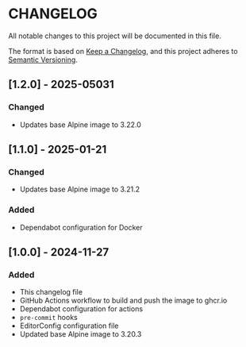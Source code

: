 # CHANGELOG

All notable changes to this project will be documented in this file.

The format is based on [Keep a Changelog](https://keepachangelog.com/en/1.1.0/),
and this project adheres to [Semantic Versioning](https://semver.org/spec/v2.0.0.html).

## [1.2.0] - 2025-05031

### Changed

- Updates base Alpine image to 3.22.0

## [1.1.0] - 2025-01-21

### Changed

- Updates base Alpine image to 3.21.2

### Added

- Dependabot configuration for Docker

## [1.0.0] - 2024-11-27

### Added

- This changelog file
- GitHub Actions workflow to build and push the image to ghcr.io
- Dependabot configuration for actions
- `pre-commit` hooks
- EditorConfig configuration file
- Updated base Alpine image to 3.20.3
